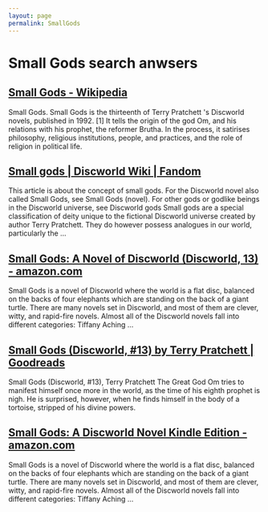 ```yaml
---
layout: page
permalink: SmallGods
---
```


# Small Gods search anwsers

## [Small Gods - Wikipedia](https://en.wikipedia.org/wiki/Small_Gods)

Small Gods. Small Gods is the thirteenth of Terry Pratchett 's Discworld novels, published in 1992. [1] It tells the origin of the god Om, and his relations with his prophet, the reformer Brutha. In the process, it satirises philosophy, religious institutions, people, and practices, and the role of religion in political life.

## [Small gods | Discworld Wiki | Fandom](https://discworld.fandom.com/wiki/Small_gods)

This article is about the concept of small gods. For the Discworld novel also called Small Gods, see Small Gods (novel). For other gods or godlike beings in the Discworld universe, see Discworld gods Small gods are a special classification of deity unique to the fictional Discworld universe created by author Terry Pratchett. They do however possess analogues in our world, particularly the ...

## [Small Gods: A Novel of Discworld (Discworld, 13) - amazon.com](https://www.amazon.com/Small-Gods-Discworld-Terry-Pratchett/dp/0062237373)

Small Gods is a novel of Discworld where the world is a flat disc, balanced on the backs of four elephants which are standing on the back of a giant turtle. There are many novels set in Discworld, and most of them are clever, witty, and rapid-fire novels. Almost all of the Discworld novels fall into different categories: Tiffany Aching ...

## [Small Gods (Discworld, #13) by Terry Pratchett | Goodreads](https://www.goodreads.com/book/show/34484.Small_Gods)

Small Gods (Discworld, #13), Terry Pratchett The Great God Om tries to manifest himself once more in the world, as the time of his eighth prophet is nigh. He is surprised, however, when he finds himself in the body of a tortoise, stripped of his divine powers.

## [Small Gods: A Discworld Novel Kindle Edition - amazon.com](https://www.amazon.com/Small-Gods-Discworld-Terry-Pratchett-ebook/dp/B000QTEA3I)

Small Gods is a novel of Discworld where the world is a flat disc, balanced on the backs of four elephants which are standing on the back of a giant turtle. There are many novels set in Discworld, and most of them are clever, witty, and rapid-fire novels. Almost all of the Discworld novels fall into different categories: Tiffany Aching ...
